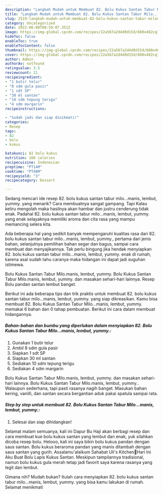 ```yaml
---
description: "Langkah Mudah untuk Membuat 82. Bolu Kukus Santan Tabur Milo...manis, lembut, yummy. yang Sempurna, Buat Buka Puasa Bikin Ngiler"
title: "Langkah Mudah untuk Membuat 82. Bolu Kukus Santan Tabur Milo...manis, lembut, yummy. yang Sempurna, Buat Buka Puasa Bikin Ngiler"
slug: 2519-langkah-mudah-untuk-membuat-82-bolu-kukus-santan-tabur-milomanis-lembut-yummy-yang-sempurna-buat-buka-puasa-bikin-ngiler
category: Uncategorized
date: 2022-06-08T00:59:07.351Z
image: https://img-global.cpcdn.com/recipes/22a567a2d4d0d15d/680x482cq70/82-bolu-kukus-santan-tabur-milomanis-lembut-yummy-foto-resep-utama.jpg
hideToc: false
enableToc: true
enableTocContent: false
thumbnail: https://img-global.cpcdn.com/recipes/22a567a2d4d0d15d/680x482cq70/82-bolu-kukus-santan-tabur-milomanis-lembut-yummy-foto-resep-utama.jpg
cover: https://img-global.cpcdn.com/recipes/22a567a2d4d0d15d/680x482cq70/82-bolu-kukus-santan-tabur-milomanis-lembut-yummy-foto-resep-utama.jpg
author: Admin
authorAv: notfound
ratingvalue: 3.5
reviewcount: 21
recipeingredient:
- "1 butir telur"
- "8 sdm gula pasir"
- "1 sdt SP"
- "30 ml santan"
- "10 sdm tepung terigu"
- "4 sdm margarin"
recipeinstructions:

- "Sudah jadi dan siap dinikmati!"
categories:
- Resep
tags:
- 82
- bolu
- kukus

katakunci: 82 bolu kukus 
nutrition: 160 calories
recipecuisine: Indonesian
preptime: "PT14M"
cooktime: "PT48M"
recipeyield: "3"
recipecategory: Dessert

---
```



Sedang mencari ide resep 82. bolu kukus santan tabur milo...manis, lembut, yummy. yang menarik? Cara membuatnya sangat gampang. Tapi Kalau keliru mengolah maka hasilnya akan hambar dan justru cenderung tidak enak. Padahal 82. bolu kukus santan tabur milo...manis, lembut, yummy. yang enak selayaknya memiliki aroma dan cita rasa yang mampu memancing selera kita.


Ada beberapa hal yang sedikit banyak mempengaruhi kualitas rasa dari 82. bolu kukus santan tabur milo...manis, lembut, yummy., pertama dari jenis bahan, selanjutnya pemilihan bahan segar dan bagus, sampai cara membuat dan menyajikannya. Tak perlu bingung jika hendak menyiapkan 82. bolu kukus santan tabur milo...manis, lembut, yummy. enak di rumah, karena asal sudah tahu caranya maka hidangan ini dapat jadi suguhan istimewa.

Bolu Kukus Santan Tabur Milo.manis, lembut, yummy. Bolu Kukus Santan Tabur Milo.manis, lembut, yummy. dan masakan sehari-hari lainnya. Resep Bolu pandan santan lembut banget.


Berikut ini ada beberapa tips dan trik praktis untuk membuat 82. bolu kukus santan tabur milo...manis, lembut, yummy. yang siap dikreasikan. Kamu bisa membuat 82. Bolu Kukus Santan Tabur Milo...manis, lembut, yummy. memakai 6 bahan dan 0 tahap pembuatan. Berikut ini cara dalam membuat hidangannya.

<!--inarticleads1-->

##### Bahan-bahan dan bumbu yang diperlukan dalam menyiapkan 82. Bolu Kukus Santan Tabur Milo...manis, lembut, yummy.:

1. Gunakan 1 butir telur
1. Ambil 8 sdm gula pasir
1. Siapkan 1 sdt SP
1. Siapkan 30 ml santan
1. Sediakan 10 sdm tepung terigu
1. Sediakan 4 sdm margarin


Bolu Kukus Santan Tabur Milo.manis, lembut, yummy. dan masakan sehari-hari lainnya. Bolu Kukus Santan Tabur Milo.manis, lembut, yummy.. Walaupun sederhana, tapi pasti rasanya nagih banget. Masukan bahan kering, vanilli, dan santan secara bergantian aduk pakai spatula sampai rata. 

<!--inarticleads2-->

##### Step by step untuk membuat 82. Bolu Kukus Santan Tabur Milo...manis, lembut, yummy.:


1. Selesai dan siap dihidangkan!

Selamat malam semuanya, kali ini Dapur Bu Haji akan berbagi resep dan cara membuat kue bolu kukus santan yang lembut dan enak, yuk silahkan dicoba resep bolu. Helooo, kali ini saya bikin bolu kukus pandan dengan saus santan. Bolu kukus beraroma pandan yang manis ditambah dengan saus santan yang gurih. Assalamu&#39;alaikum Sahabat Uli&#39;s Kitchen🤗Hari Ini Aku Buat Bolu Lapis Kukus Santan. Meskipun tampilannya tradisional, namun bolu kukus gula merah tetap jadi favorit saya karena rasanya yang legit dan lembut. 

Gimana nih? Mudah bukan? Itulah cara menyiapkan 82. bolu kukus santan tabur milo...manis, lembut, yummy. yang bisa kamu lakukan di rumah. Selamat menikmati
